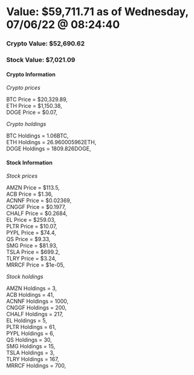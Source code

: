 # Value: $59,711.71 as of Wednesday, 07/06/22 @ 08:24:40 

### Crypto Value: $52,690.62

### Stock Value: $7,021.09

#### Crypto Information 
*Crypto prices* 

BTC Price = $20,329.89,  
ETH Price = $1,150.38,  
DOGE Price = $0.07,  


*Crypto holdings* 

BTC Holdings = 1.06BTC,  
ETH Holdings = 26.960005962ETH,  
DOGE Holdings = 1809.826DOGE,  


#### Stock Information 

*Stock prices* 

AMZN Price = $113.5,  
ACB Price = $1.36,  
ACNNF Price = $0.02369,  
CNGGF Price = $0.1977,  
CHALF Price = $0.2684,  
EL Price = $259.03,  
PLTR Price = $10.07,  
PYPL Price = $74.4,  
QS Price = $9.33,  
SMG Price = $81.93,  
TSLA Price = $699.2,  
TLRY Price = $3.24,  
MRRCF Price = $1e-05,  


*Stock holdings* 

AMZN Holdings = 3,  
ACB Holdings = 41,  
ACNNF Holdings = 1000,  
CNGGF Holdings = 200,  
CHALF Holdings = 217,  
EL Holdings = 5,  
PLTR Holdings = 61,  
PYPL Holdings = 6,  
QS Holdings = 30,  
SMG Holdings = 15,  
TSLA Holdings = 3,  
TLRY Holdings = 167,  
MRRCF Holdings = 700,  


